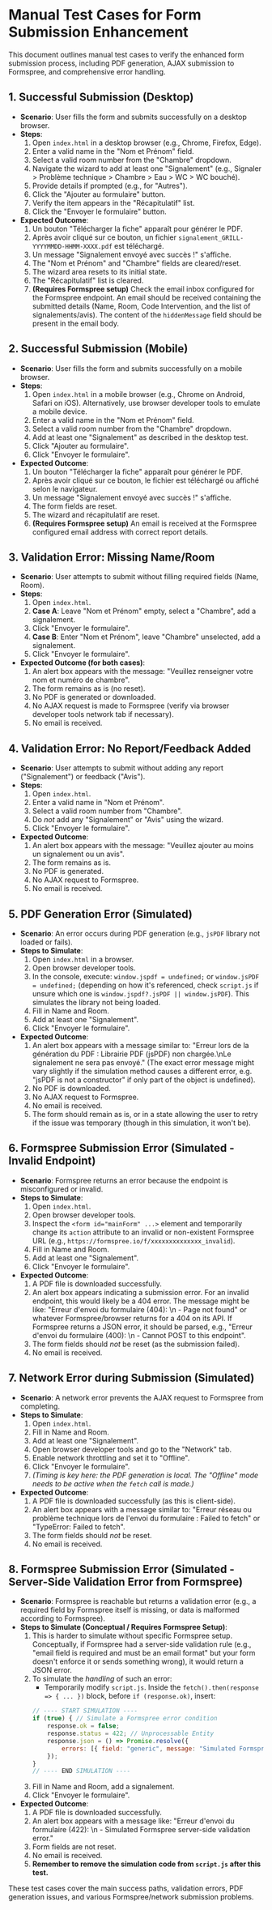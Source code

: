 # Manual Test Cases for Form Submission Enhancement

This document outlines manual test cases to verify the enhanced form submission process, including PDF generation, AJAX submission to Formspree, and comprehensive error handling.

## 1. Successful Submission (Desktop)

*   **Scenario**: User fills the form and submits successfully on a desktop browser.
*   **Steps**:
    1.  Open `index.html` in a desktop browser (e.g., Chrome, Firefox, Edge).
    2.  Enter a valid name in the "Nom et Prénom" field.
    3.  Select a valid room number from the "Chambre" dropdown.
    4.  Navigate the wizard to add at least one "Signalement" (e.g., Signaler > Problème technique > Chambre > Eau > WC > WC bouché).
    5.  Provide details if prompted (e.g., for "Autres").
    6.  Click the "Ajouter au formulaire" button.
    7.  Verify the item appears in the "Récapitulatif" list.
    8.  Click the "Envoyer le formulaire" button.
*   **Expected Outcome**:
    1.  Un bouton "Télécharger la fiche" apparaît pour générer le PDF.
    2.  Après avoir cliqué sur ce bouton, un fichier `signalement_GRILL-YYYYMMDD-HHMM-XXXX.pdf` est téléchargé.
    3.  Un message "Signalement envoyé avec succès !" s'affiche.
    4.  The "Nom et Prénom" and "Chambre" fields are cleared/reset.
    5.  The wizard area resets to its initial state.
    6.  The "Récapitulatif" list is cleared.
    7.  **(Requires Formspree setup)** Check the email inbox configured for the Formspree endpoint. An email should be received containing the submitted details (Name, Room, Code Intervention, and the list of signalements/avis). The content of the `hiddenMessage` field should be present in the email body.

## 2. Successful Submission (Mobile)

*   **Scenario**: User fills the form and submits successfully on a mobile browser.
*   **Steps**:
    1.  Open `index.html` in a mobile browser (e.g., Chrome on Android, Safari on iOS). Alternatively, use browser developer tools to emulate a mobile device.
    2.  Enter a valid name in the "Nom et Prénom" field.
    3.  Select a valid room number from the "Chambre" dropdown.
    4.  Add at least one "Signalement" as described in the desktop test.
    5.  Click "Ajouter au formulaire".
    6.  Click "Envoyer le formulaire".
*   **Expected Outcome**:
    1.  Un bouton "Télécharger la fiche" apparaît pour générer le PDF.
    2.  Après avoir cliqué sur ce bouton, le fichier est téléchargé ou affiché selon le navigateur.
    3.  Un message "Signalement envoyé avec succès !" s'affiche.
    4.  The form fields are reset.
    5.  The wizard and récapitulatif are reset.
    6.  **(Requires Formspree setup)** An email is received at the Formspree configured email address with correct report details.

## 3. Validation Error: Missing Name/Room

*   **Scenario**: User attempts to submit without filling required fields (Name, Room).
*   **Steps**:
    1.  Open `index.html`.
    2.  **Case A**: Leave "Nom et Prénom" empty, select a "Chambre", add a signalement.
    3.  Click "Envoyer le formulaire".
    4.  **Case B**: Enter "Nom et Prénom", leave "Chambre" unselected, add a signalement.
    5.  Click "Envoyer le formulaire".
*   **Expected Outcome (for both cases)**:
    1.  An alert box appears with the message: "Veuillez renseigner votre nom et numéro de chambre".
    2.  The form remains as is (no reset).
    3.  No PDF is generated or downloaded.
    4.  No AJAX request is made to Formspree (verify via browser developer tools network tab if necessary).
    5.  No email is received.

## 4. Validation Error: No Report/Feedback Added

*   **Scenario**: User attempts to submit without adding any report ("Signalement") or feedback ("Avis").
*   **Steps**:
    1.  Open `index.html`.
    2.  Enter a valid name in "Nom et Prénom".
    3.  Select a valid room number from "Chambre".
    4.  Do *not* add any "Signalement" or "Avis" using the wizard.
    5.  Click "Envoyer le formulaire".
*   **Expected Outcome**:
    1.  An alert box appears with the message: "Veuillez ajouter au moins un signalement ou un avis".
    2.  The form remains as is.
    3.  No PDF is generated.
    4.  No AJAX request to Formspree.
    5.  No email is received.

## 5. PDF Generation Error (Simulated)

*   **Scenario**: An error occurs during PDF generation (e.g., `jsPDF` library not loaded or fails).
*   **Steps to Simulate**:
    1.  Open `index.html` in a browser.
    2.  Open browser developer tools.
    3.  In the console, execute: `window.jspdf = undefined;` or `window.jsPDF = undefined;` (depending on how it's referenced, check `script.js` if unsure which one is `window.jspdf?.jsPDF || window.jsPDF`). This simulates the library not being loaded.
    4.  Fill in Name and Room.
    5.  Add at least one "Signalement".
    6.  Click "Envoyer le formulaire".
*   **Expected Outcome**:
    1.  An alert box appears with a message similar to: "Erreur lors de la génération du PDF : Librairie PDF (jsPDF) non chargée.\nLe signalement ne sera pas envoyé." (The exact error message might vary slightly if the simulation method causes a different error, e.g. "jsPDF is not a constructor" if only part of the object is undefined).
    2.  No PDF is downloaded.
    3.  No AJAX request to Formspree.
    4.  No email is received.
    5.  The form should remain as is, or in a state allowing the user to retry if the issue was temporary (though in this simulation, it won't be).

## 6. Formspree Submission Error (Simulated - Invalid Endpoint)

*   **Scenario**: Formspree returns an error because the endpoint is misconfigured or invalid.
*   **Steps to Simulate**:
    1.  Open `index.html`.
    2.  Open browser developer tools.
    3.  Inspect the `<form id="mainForm" ...>` element and temporarily change its `action` attribute to an invalid or non-existent Formspree URL (e.g., `https://formspree.io/f/xxxxxxxxxxxxxx_invalid`).
    4.  Fill in Name and Room.
    5.  Add at least one "Signalement".
    6.  Click "Envoyer le formulaire".
*   **Expected Outcome**:
    1.  A PDF file is downloaded successfully.
    2.  An alert box appears indicating a submission error. For an invalid endpoint, this would likely be a 404 error. The message might be like: "Erreur d'envoi du formulaire (404): \n - Page not found" or whatever Formspree/browser returns for a 404 on its API. If Formspree returns a JSON error, it should be parsed, e.g., "Erreur d'envoi du formulaire (400): \n - Cannot POST to this endpoint".
    3.  The form fields should *not* be reset (as the submission failed).
    4.  No email is received.

## 7. Network Error during Submission (Simulated)

*   **Scenario**: A network error prevents the AJAX request to Formspree from completing.
*   **Steps to Simulate**:
    1.  Open `index.html`.
    2.  Fill in Name and Room.
    3.  Add at least one "Signalement".
    4.  Open browser developer tools and go to the "Network" tab.
    5.  Enable network throttling and set it to "Offline".
    6.  Click "Envoyer le formulaire".
    7.  *(Timing is key here: the PDF generation is local. The "Offline" mode needs to be active when the `fetch` call is made.)*
*   **Expected Outcome**:
    1.  A PDF file is downloaded successfully (as this is client-side).
    2.  An alert box appears with a message similar to: "Erreur réseau ou problème technique lors de l'envoi du formulaire : Failed to fetch" or "TypeError: Failed to fetch".
    3.  The form fields should *not* be reset.
    4.  No email is received.

## 8. Formspree Submission Error (Simulated - Server-Side Validation Error from Formspree)

*   **Scenario**: Formspree is reachable but returns a validation error (e.g., a required field by Formspree itself is missing, or data is malformed according to Formspree).
*   **Steps to Simulate (Conceptual / Requires Formspree Setup)**:
    1.  This is harder to simulate without specific Formspree setup. Conceptually, if Formspree had a server-side validation rule (e.g., "email field is required and must be an email format" but your form doesn't enforce it or sends something wrong), it would return a JSON error.
    2.  To simulate the *handling* of such an error:
        *   Temporarily modify `script.js`. Inside the `fetch().then(response => { ... })` block, before `if (response.ok)`, insert:
          ```javascript
          // ---- START SIMULATION ----
          if (true) { // Simulate a Formspree error condition
              response.ok = false;
              response.status = 422; // Unprocessable Entity
              response.json = () => Promise.resolve({
                  errors: [{ field: "generic", message: "Simulated Formspree server-side validation error." }]
              });
          }
          // ---- END SIMULATION ----
          ```
    3.  Fill in Name and Room, add a signalement.
    4.  Click "Envoyer le formulaire".
*   **Expected Outcome**:
    1.  A PDF file is downloaded successfully.
    2.  An alert box appears with a message like: "Erreur d'envoi du formulaire (422): \n - Simulated Formspree server-side validation error."
    3.  Form fields are not reset.
    4.  No email is received.
    5.  **Remember to remove the simulation code from `script.js` after this test.**

These test cases cover the main success paths, validation errors, PDF generation issues, and various Formspree/network submission problems.
